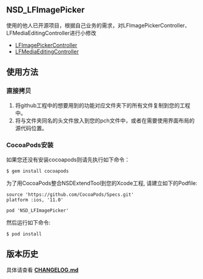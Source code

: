 ## NSD_LFImagePicker

使用的他人已开源项目，根据自己业务的需求，对LFImagePickerController、LFMediaEditingController进行小修改
* [LFImagePickerController](https://github.com/lincf0912/LFImagePickerController.git)
* [LFMediaEditingController](https://github.com/lincf0912/LFMediaEditingController.git)

## 使用方法

### 直接拷贝
1.  将github工程中的想要用到的功能对应文件夹下的所有文件复制到您的工程中。
2.  将与文件夹同名的头文件放入到您的pch文件中，或者在需要使用界面布局的源代码位置。

### CocoaPods安装

如果您还没有安装cocoapods则请先执行如下命令：
```
$ gem install cocoapods
```

为了用CocoaPods整合NSDExtendTool到您的Xcode工程, 请建立如下的Podfile:

```
source 'https://github.com/CocoaPods/Specs.git'
platform :ios, '11.0'

pod 'NSD_LFImagePicker'
```
   
然后运行如下命令:

```
$ pod install
```

## 版本历史
具体请查看 **[CHANGELOG.md](CHANGELOG.md)**
